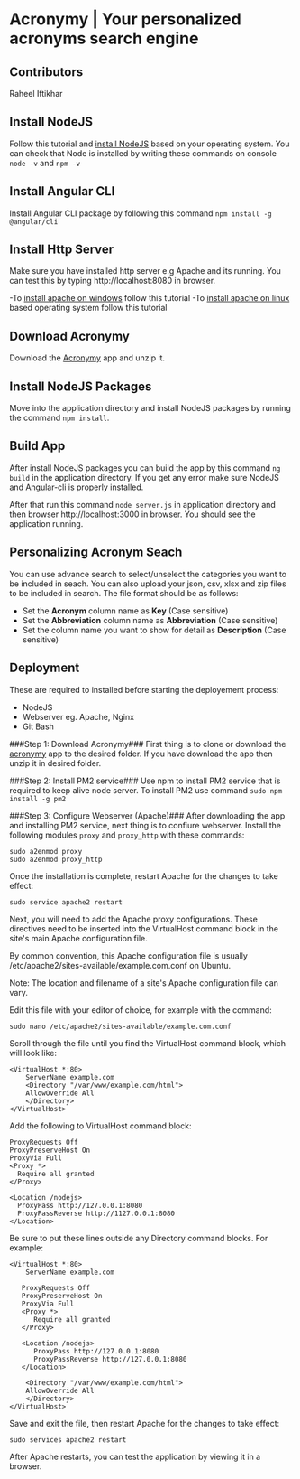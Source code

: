 # Acronymy | Your personalized acronyms search engine

## Contributors 

Raheel Iftikhar 

## Install NodeJS

Follow this tutorial and [install NodeJS](https://docs.npmjs.com/getting-started/installing-node) based on your operating system. You can check that Node is installed by writing these commands on console 
```node -v``` and ```npm -v```

## Install Angular CLI
Install Angular CLI package by following this command ```npm install -g @angular/cli```

## Install Http Server
Make sure you have installed http server e.g Apache and its running. You can test this by typing http://localhost:8080 in browser.

-To [install apache on windows](https://www.sitepoint.com/how-to-install-apache-on-windows/) follow this tutorial
-To [install apache on linux](http://www.thatislinux.com/how-to-install-apache-webserver/) based operating system follow this tutorial

## Download Acronymy

Download the [Acronymy](https://github.com/Singapore-Tech-Entrepreneurs/acronymy) app and unzip it.

## Install NodeJS Packages

Move into the application directory and install NodeJS packages by running the command ```npm install```. 


## Build App

After install NodeJS packages you can build the app by this command ```ng build``` in the application directory. If you get any error make sure NodeJS and Angular-cli is properly installed.

After that run this command ```node server.js``` in application directory and then browser http://localhost:3000 in browser. You should see the application running.

## Personalizing Acronym Seach

You can use advance search to select/unselect the categories you want to be included in seach. You can also upload your json, csv, xlsx and zip files to be included in search. The file format should be as follows:

- Set the **Acronym** column name as **Key** (Case sensitive)
- Set the **Abbreviation** column name as **Abbreviation** (Case sensitive)
- Set the column name you want to show for detail as **Description** (Case sensitive)


## Deployment

These are required to installed before starting the deployement process:
- NodeJS
- Webserver eg. Apache, Nginx
- Git Bash

###Step 1: Download Acronymy###
First thing is to clone or download the [acronymy](https://github.com/Singapore-Tech-Entrepreneurs/Acronymy) app to the desired folder. If you have download the app then unzip it in desired folder.

###Step 2: Install PM2 service###
Use npm to install PM2 service that is required to keep alive node server. To install PM2 use command
```sudo npm install -g pm2```

###Step 3: Configure Webserver (Apache)###
After downloading the app and installing PM2 service, next thing is to confiure webserver. Install the following modules ```proxy``` and ```proxy_http``` with these commands:

```
sudo a2enmod proxy
sudo a2enmod proxy_http
```

Once the installation is complete, restart Apache for the changes to take effect:

```sudo service apache2 restart```

Next, you will need to add the Apache proxy configurations. These directives need to be inserted into the VirtualHost command block in the site's main Apache configuration file.

By common convention, this Apache configuration file is usually /etc/apache2/sites-available/example.com.conf on Ubuntu.

Note: The location and filename of a site's Apache configuration file can vary.

Edit this file with your editor of choice, for example with the command:

```sudo nano /etc/apache2/sites-available/example.com.conf```

Scroll through the file until you find the VirtualHost command block, which will look like:

```
<VirtualHost *:80>
	ServerName example.com
    <Directory "/var/www/example.com/html">
    AllowOverride All
    </Directory>
</VirtualHost>
```

Add the following to VirtualHost command block:

```
ProxyRequests Off
ProxyPreserveHost On
ProxyVia Full
<Proxy *>
  Require all granted
</Proxy>

<Location /nodejs>
  ProxyPass http://127.0.0.1:8080
  ProxyPassReverse http://1127.0.0.1:8080
</Location>
```

Be sure to put these lines outside any Directory command blocks. For example:

```
<VirtualHost *:80>
	ServerName example.com

   ProxyRequests Off
   ProxyPreserveHost On
   ProxyVia Full
   <Proxy *>
      Require all granted
   </Proxy>

   <Location /nodejs>
      ProxyPass http://127.0.0.1:8080
      ProxyPassReverse http://127.0.0.1:8080
   </Location>

    <Directory "/var/www/example.com/html">
    AllowOverride All
    </Directory>
</VirtualHost>
```

Save and exit the file, then restart Apache for the changes to take effect:

```sudo services apache2 restart```

After Apache restarts, you can test the application by viewing it in a browser. 


